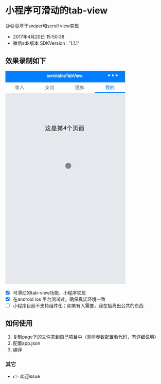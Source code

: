# 小程序可滑动的tab-view 
😃😃😃基于swiper和scroll view实现
 - 2017年4月20日 15:50:38
 - 微信sdk版本 SDKVersion : '1.1.1'

## 效果录制如下
![](https://github.com/zhongjie-chen/blog/blob/gh-pages/img/wx-scroll-tab-view.gif?raw=true)

- [x] 可滑动的tab-view功能，小程序实现
- [x] 在android ios 平台测试过，确保真实环境一致
- [ ] 小程序目前不支持组件化；如果有人需要，我在抽离出公共的东西

## 如何使用

1. 复制page下的文件夹到自己项目中（具体参数配置看代码，有详细说明）
2. 配置app.json
3. 编译


### 其它
- 👉 欢迎issue
